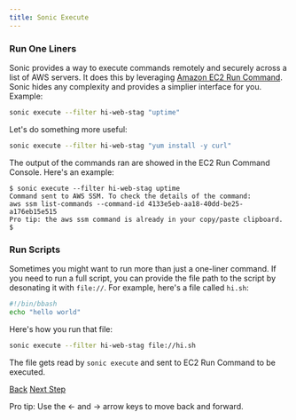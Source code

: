 ```yaml
---
title: Sonic Execute
---
```


### Run One Liners

Sonic provides a way to execute commands remotely and securely across a list of AWS servers.  It does this by leveraging [Amazon EC2 Run Command](https://aws.amazon.com/ec2/execute/).  Sonic hides any complexity and provides a simplier interface for you. Example:

```sh
sonic execute --filter hi-web-stag "uptime"
```

Let's do something more useful:

```sh
sonic execute --filter hi-web-stag "yum install -y curl"
```

The output of the commands ran are showed in the EC2 Run Command Console.  Here's an example:

```
$ sonic execute --filter hi-web-stag uptime
Command sent to AWS SSM. To check the details of the command:
aws ssm list-commands --command-id 4133e5eb-aa18-40dd-be25-a176eb15e515
Pro tip: the aws ssm command is already in your copy/paste clipboard.
$
```

### Run Scripts

Sometimes you might want to run more than just a one-liner command. If you need to run a full script, you can provide the file path to the script by desonating it with `file://`.  For example, here's a file called `hi.sh`:

```bash
#!/bin/bbash
echo "hello world"
```

Here's how you run that file:

```sh
sonic execute --filter hi-web-stag file://hi.sh
```

The file gets read by `sonic execute` and sent to EC2 Run Command to be executed.

<a id="prev" class="btn btn-basic" href="{% link _docs/tutorial-ecs-run.md %}">Back</a>
<a id="next" class="btn btn-primary" href="{% link _docs/settings.md %}">Next Step</a>
<p class="keyboard-tip">Pro tip: Use the <- and -> arrow keys to move back and forward.</p>
